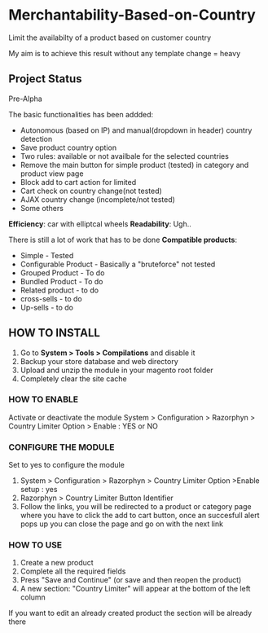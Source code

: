 # Merchantability-Based-on-Country
 Limit the availabilty of a product based on customer country

 My aim is to achieve this result without any template change = heavy

## Project Status
Pre-Alpha

The basic functionalities has been addded:
 * Autonomous (based on IP) and manual(dropdown in header) country detection
 * Save product country option
 * Two rules: available or not availbale for the selected countries
 * Remove the main button for simple product (tested) in category and product view page
 * Block add to cart action for limited
 * Cart check on country change(not tested)
 * AJAX country change (incomplete/not tested)
 * Some others

**Efficiency**: car with elliptcal wheels
**Readability**: Ugh..

There is still a lot of work that has to be done
 **Compatible products**:
  * Simple - Tested
  * Configurable Product - Basically a "bruteforce" not tested
  * Grouped Product - To do
  * Bundled Product - To do
  * Related product - to do
  * cross-sells - to do
  * Up-sells - to do
  
  
## HOW TO INSTALL

 1. Go to **System > Tools > Compilations** and disable it
 2. Backup your store database and web directory
 3. Upload and  unzip the module in your magento root folder
 4. Completely clear the site cache

### HOW TO ENABLE
 Activate or deactivate the module
 System > Configuration > Razorphyn > Country Limiter Option > Enable : YES  or NO

 
### CONFIGURE THE MODULE
  Set to yes to configure the module
  1. System > Configuration > Razorphyn > Country Limiter Option >Enable setup : yes
  2. Razorphyn > Country Limiter Button Identifier
  3. Follow the links, you will be redirected to a product or category page where you have to click the add to cart button, once an succesfull alert pops up you can close the page and go on with the next link
 
### HOW TO USE
 1. Create a new product
 2. Complete all the required fields
 3. Press "Save and Continue" (or save and then reopen the product)
 4. A new section: "Country Limiter" will appear at the bottom of the left column

If you want to edit an already created product the section will be already there
